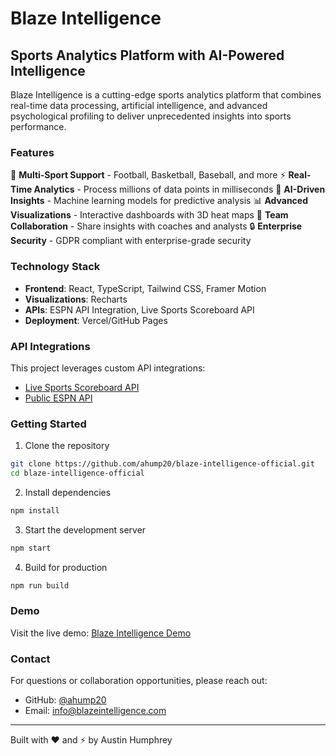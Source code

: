 # Blaze Intelligence

## Sports Analytics Platform with AI-Powered Intelligence

Blaze Intelligence is a cutting-edge sports analytics platform that combines real-time data processing, artificial intelligence, and advanced psychological profiling to deliver unprecedented insights into sports performance.

### Features

🏈 **Multi-Sport Support** - Football, Basketball, Baseball, and more
⚡ **Real-Time Analytics** - Process millions of data points in milliseconds
🧠 **AI-Driven Insights** - Machine learning models for predictive analysis
📊 **Advanced Visualizations** - Interactive dashboards with 3D heat maps
👥 **Team Collaboration** - Share insights with coaches and analysts
🔒 **Enterprise Security** - GDPR compliant with enterprise-grade security

### Technology Stack

- **Frontend**: React, TypeScript, Tailwind CSS, Framer Motion
- **Visualizations**: Recharts
- **APIs**: ESPN API Integration, Live Sports Scoreboard API
- **Deployment**: Vercel/GitHub Pages

### API Integrations

This project leverages custom API integrations:
- [Live Sports Scoreboard API](https://github.com/ahump20/live-sports-scoreboard-api)
- [Public ESPN API](https://github.com/ahump20/public-espn-api)

### Getting Started

1. Clone the repository
```bash
git clone https://github.com/ahump20/blaze-intelligence-official.git
cd blaze-intelligence-official
```

2. Install dependencies
```bash
npm install
```

3. Start the development server
```bash
npm start
```

4. Build for production
```bash
npm run build
```

### Demo

Visit the live demo: [Blaze Intelligence Demo](https://blaze-intelligence-official.vercel.app)

### Contact

For questions or collaboration opportunities, please reach out:
- GitHub: [@ahump20](https://github.com/ahump20)
- Email: info@blazeintelligence.com

---

Built with ❤️ and ⚡ by Austin Humphrey
